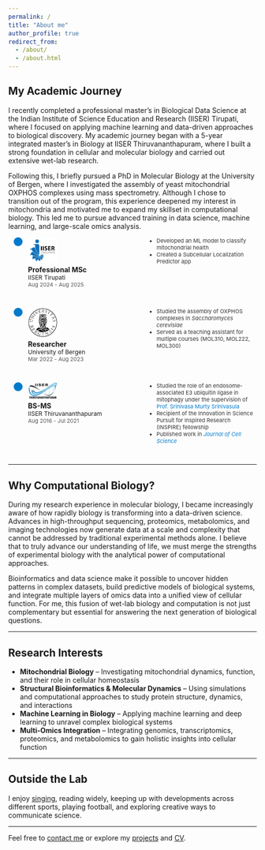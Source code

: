 ```yaml
---
permalink: /
title: "About me"
author_profile: true
redirect_from: 
  - /about/
  - /about.html
---
```


## My Academic Journey

I recently completed a professional master’s in Biological Data Science at the Indian Institute of Science Education and Research (IISER) Tirupati, where I focused on applying machine learning and data-driven approaches to biological discovery. My academic journey began with a 5-year integrated master’s in Biology at IISER Thiruvananthapuram, where I built a strong foundation in cellular and molecular biology and carried out extensive wet-lab research.

Following this, I briefly pursued a PhD in Molecular Biology at the University of Bergen, where I investigated the assembly of yeast mitochondrial OXPHOS complexes using mass spectrometry. Although I chose to transition out of the program, this experience deepened my interest in mitochondria and motivated me to expand my skillset in computational biology. This led me to pursue advanced training in data science, machine learning, and large-scale omics analysis.

<div style="position: relative; display: flex; align-items: flex-start; margin-bottom: 40px;">
  
  <!-- Circle marker -->
  <div style="position: absolute; left: 11px; top: 0; width: 18px; height: 18px; border-radius: 50%; background-color: #007ACC;"></div>
  
   <!-- Milestone: Professional MSc -->
  <div style="margin-left: 40px; flex: 1;">
    <img src="./assets/images/tirupati-logo-icon.png" style="width: 60px; height: auto; display: block; margin-bottom: 5px;">
    <p style="margin: 0; font-weight: bold;">Professional MSc</p>
    <p style="margin: 0; font-size: 12px;">IISER Tirupati</p>
    <p style="margin: 0; font-size: 11px; color: #555;">Aug 2024 - Aug 2025</p>
  </div>

  <div style="flex: 1; padding-left: 20px;">
    <ul style="margin: 0; font-size: 11px; color: #333;">
      <li>Developed an ML model to classify mitochondrial health</li>
      <li>Created a Subcellular Localization Predictor app</li>
    </ul>
  </div>
</div>

<!-- Milestone: Researcher -->
<div style="position: relative; display: flex; align-items: flex-start; margin-bottom: 40px;">
  <!-- Circle marker -->
  <div style="position: absolute; left: 11px; top: 0; width: 18px; height: 18px; border-radius: 50%; background-color: #007ACC;"></div>
  
  <div style="margin-left: 40px; flex: 1;">
    <img src="./assets/images/uib-logo.png" style="width: 60px; height: auto; display: block; margin-bottom: 5px;">
    <p style="margin: 0; font-weight: bold;">Researcher</p>
    <p style="margin: 0; font-size: 12px;">University of Bergen</p>
    <p style="margin: 0; font-size: 11px; color: #555;">Mar 2022 - Aug 2023</p>
  </div>

  <div style="flex: 1; padding-left: 20px;">
    <ul style="margin: 0; font-size: 11px; color: #333;">
      <li>Studied the assembly of OXPHOS complexes in <em>Saccharomyces cerevisiae</em></li>
      <li>Served as a teaching assistant for multiple courses (MOL310, MOL222, MOL300)</li>
    </ul>
  </div>
</div>

<!-- Milestone: BS-MS -->
<div style="position: relative; display: flex; align-items: flex-start; margin-bottom: 40px;">
  <!-- Circle marker -->
  <div style="position: absolute; left: 11px; top: 0; width: 18px; height: 18px; border-radius: 50%; background-color: #007ACC;"></div>
  
  <div style="margin-left: 40px; flex: 1;">
    <img src="./assets/images/iiser_logo.png" style="width: 60px; height: auto; display: block; margin-bottom: 5px;">
    <p style="margin: 0; font-weight: bold;">BS-MS</p>
    <p style="margin: 0; font-size: 12px;">IISER Thiruvananthapuram</p>
    <p style="margin: 0; font-size: 11px; color: #555;">Aug 2016 - Jul 2021</p>
  </div>

  <div style="flex: 1; padding-left: 20px;">
    <ul style="margin: 0; font-size: 11px; color: #333;">
      <li>Studied the role of an endosome-associated E3 ubiquitin ligase in mitophagy under the supervision of 
         <a href="https://www.iisertvm.ac.in/faculty/sms" style="color: #007ACC; text-decoration: none;">
           Prof. Srinivasa Murty Srinivasula
         </a></li>
      <li>Recipient of the Innovation in Science Pursuit for Inspired Research (INSPIRE) fellowship</li>
      <li>Published work in 
          <a href="./publications/jcs2020/" style="color: #007ACC; text-decoration: none;">
            <em>Journal of Cell Science</em>
          </a>
      </li>
    </ul>
  </div>
</div>


---

## Why Computational Biology?

During my research experience in molecular biology, I became increasingly aware of how rapidly biology is transforming into a data-driven science. Advances in high-throughput sequencing, proteomics, metabolomics, and imaging technologies now generate data at a scale and complexity that cannot be addressed by traditional experimental methods alone. I believe that to truly advance our understanding of life, we must merge the strengths of experimental biology with the analytical power of computational approaches.

Bioinformatics and data science make it possible to uncover hidden patterns in complex datasets, build predictive models of biological systems, and integrate multiple layers of omics data into a unified view of cellular function. For me, this fusion of wet-lab biology and computation is not just complementary but essential for answering the next generation of biological questions.

---

## Research Interests

- **Mitochondrial Biology** – Investigating mitochondrial dynamics, function, and their role in cellular homeostasis  
- **Structural Bioinformatics & Molecular Dynamics** – Using simulations and computational approaches to study protein structure, dynamics, and interactions  
- **Machine Learning in Biology** – Applying machine learning and deep learning to unravel complex biological systems  
- **Multi-Omics Integration** – Integrating genomics, transcriptomics, proteomics, and metabolomics to gain holistic insights into cellular function  

---

## Outside the Lab

I enjoy [singing](https://www.instagram.com/the_singing_gypsy/), reading widely, keeping up with developments across different sports, playing football, and exploring creative ways to communicate science.

---

Feel free to [contact me](mailto:rithwikrar98@gmail.com) or explore my [projects](/rithwiknambiar.github.io/projects/) and [CV](/rithwiknambiar.github.io/CV.pdf).
